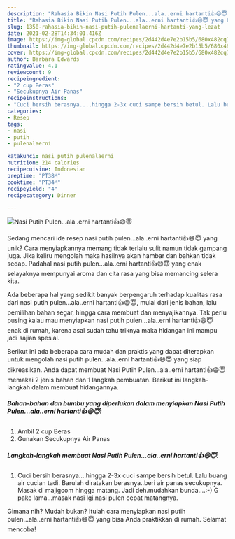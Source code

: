 ```yaml
---
description: "Rahasia Bikin Nasi Putih Pulen...ala..erni hartanti👍😄😇 yang Lezat"
title: "Rahasia Bikin Nasi Putih Pulen...ala..erni hartanti👍😄😇 yang Lezat"
slug: 1350-rahasia-bikin-nasi-putih-pulenalaerni-hartanti-yang-lezat
date: 2021-02-28T14:34:01.416Z
image: https://img-global.cpcdn.com/recipes/2d442d4e7e2b15b5/680x482cq70/nasi-putih-pulenalaerni-hartanti👍😄😇-foto-resep-utama.jpg
thumbnail: https://img-global.cpcdn.com/recipes/2d442d4e7e2b15b5/680x482cq70/nasi-putih-pulenalaerni-hartanti👍😄😇-foto-resep-utama.jpg
cover: https://img-global.cpcdn.com/recipes/2d442d4e7e2b15b5/680x482cq70/nasi-putih-pulenalaerni-hartanti👍😄😇-foto-resep-utama.jpg
author: Barbara Edwards
ratingvalue: 4.1
reviewcount: 9
recipeingredient:
- "2 cup Beras"
- "Secukupnya Air Panas"
recipeinstructions:
- "Cuci bersih berasnya....hingga 2-3x cuci sampe bersih betul. Lalu buang air cucian tadi. Barulah diratakan berasnya..beri air panas secukupnya. Masak di majigcom hingga matang. Jadi deh.mudahkan bunda....:-) G pake lama...masak nasi lgi.nasi pulen cepat matangnya."
categories:
- Resep
tags:
- nasi
- putih
- pulenalaerni

katakunci: nasi putih pulenalaerni 
nutrition: 214 calories
recipecuisine: Indonesian
preptime: "PT38M"
cooktime: "PT34M"
recipeyield: "4"
recipecategory: Dinner

---
```



![Nasi Putih Pulen...ala..erni hartanti👍😄😇](https://img-global.cpcdn.com/recipes/2d442d4e7e2b15b5/680x482cq70/nasi-putih-pulenalaerni-hartanti👍😄😇-foto-resep-utama.jpg)

Sedang mencari ide resep nasi putih pulen...ala..erni hartanti👍😄😇 yang unik? Cara menyiapkannya memang tidak terlalu sulit namun tidak gampang juga. Jika keliru mengolah maka hasilnya akan hambar dan bahkan tidak sedap. Padahal nasi putih pulen...ala..erni hartanti👍😄😇 yang enak selayaknya mempunyai aroma dan cita rasa yang bisa memancing selera kita.

Ada beberapa hal yang sedikit banyak berpengaruh terhadap kualitas rasa dari nasi putih pulen...ala..erni hartanti👍😄😇, mulai dari jenis bahan, lalu pemilihan bahan segar, hingga cara membuat dan menyajikannya. Tak perlu pusing kalau mau menyiapkan nasi putih pulen...ala..erni hartanti👍😄😇 enak di rumah, karena asal sudah tahu triknya maka hidangan ini mampu jadi sajian spesial.




Berikut ini ada beberapa cara mudah dan praktis yang dapat diterapkan untuk mengolah nasi putih pulen...ala..erni hartanti👍😄😇 yang siap dikreasikan. Anda dapat membuat Nasi Putih Pulen...ala..erni hartanti👍😄😇 memakai 2 jenis bahan dan 1 langkah pembuatan. Berikut ini langkah-langkah dalam membuat hidangannya.

<!--inarticleads1-->

##### Bahan-bahan dan bumbu yang diperlukan dalam menyiapkan Nasi Putih Pulen...ala..erni hartanti👍😄😇:

1. Ambil 2 cup Beras
1. Gunakan Secukupnya Air Panas




<!--inarticleads2-->

##### Langkah-langkah membuat Nasi Putih Pulen...ala..erni hartanti👍😄😇:

1. Cuci bersih berasnya....hingga 2-3x cuci sampe bersih betul. Lalu buang air cucian tadi. Barulah diratakan berasnya..beri air panas secukupnya. Masak di majigcom hingga matang. Jadi deh.mudahkan bunda....:-) G pake lama...masak nasi lgi.nasi pulen cepat matangnya.




Gimana nih? Mudah bukan? Itulah cara menyiapkan nasi putih pulen...ala..erni hartanti👍😄😇 yang bisa Anda praktikkan di rumah. Selamat mencoba!
